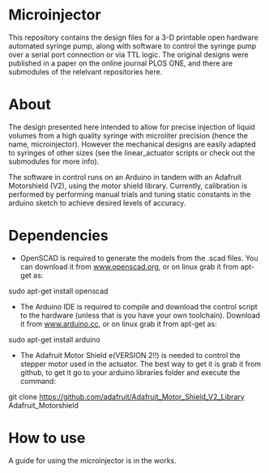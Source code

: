 # Microinjector
This repository contains the design files for a 3-D printable open hardware automated syringe pump, along with software to control the syringe pump over a serial port connection or via TTL logic. The original designs were published in a paper on the online journal PLOS ONE, and there are submodules of the relelvant repositories here.
# About
The design presented here intended to allow for precise injection of liquid volumes from a high quality syringe with microliter precision (hence the name, microinjector). However the mechanical designs are easily adapted to syringes of other sizes (see the linear_actuator scripts or check out the submodules for more info).

The software in control runs on an Arduino in tandem with an Adafruit Motorshield (V2), using the motor shield library. Currently, calibration is performed by performing manual trials and tuning static constants in the arduino sketch to achieve desired levels of accuracy.

# Dependencies
- OpenSCAD is required to generate the models from the .scad files. You can download it from www.openscad.org, or on linux grab it from apt-get as:

sudo apt-get install openscad

- The Arduino IDE is required to compile and download the control script to the hardware (unless that is you have your own toolchain). Download it from www.arduino.cc, or on linux grab it from apt-get as:

sudo apt-get install arduino

- The Adafruit Motor Shield e(VERSION 2!!) is needed to control the stepper motor used in the actuator. The best way to get it is grab it from github, to get it go to your arduino libraries folder and execute the command:

git clone https://github.com/adafruit/Adafruit_Motor_Shield_V2_Library Adafruit_Motorshield

# How to use
A guide for using the microinjector is in the works.



